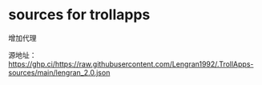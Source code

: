 # sources for trollapps
增加代理

源地址：https://ghp.ci/https://raw.githubusercontent.com/Lengran1992/.TrollApps-sources/main/lengran_2.0.json
